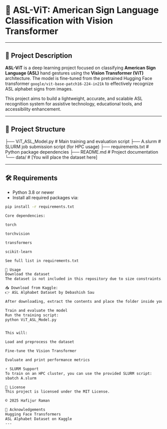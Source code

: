 # 🧠 ASL-ViT: American Sign Language Classification with Vision Transformer

---

## 📌 Project Description

**ASL-ViT** is a deep learning project focused on classifying **American Sign Language (ASL)** hand gestures using the **Vision Transformer (ViT)** architecture. The model is fine-tuned from the pretrained Hugging Face transformer `google/vit-base-patch16-224-in21k` to effectively recognize ASL alphabet signs from images.

This project aims to build a lightweight, accurate, and scalable ASL recognition system for assistive technology, educational tools, and accessibility enhancement.

---

## 📂 Project Structure

├── ViT_ASL_Model.py # Main training and evaluation script
├── A.slurm # SLURM job submission script (for HPC usage)
├── requirements.txt # Python package dependencies
├── README.md # Project documentation
└── data/ # [You will place the dataset here]

---

## 🛠️ Requirements

- Python 3.8 or newer  
- Install all required packages via:

```bash
pip install -r requirements.txt

Core dependencies:

torch

torchvision

transformers

scikit-learn

See full list in requirements.txt

🚀 Usage
Download the dataset
The dataset is not included in this repository due to size constraints.

📥 Download from Kaggle:
👉 ASL Alphabet Dataset by Debashish Sau

After downloading, extract the contents and place the folder inside your project directory as data/.

Train and evaluate the model
Run the training script:
python ViT_ASL_Model.py


This will:

Load and preprocess the dataset

Fine-tune the Vision Transformer

Evaluate and print performance metrics

⚡ SLURM Support
To train on an HPC cluster, you can use the provided SLURM script:
sbatch A.slurm

📄 License
This project is licensed under the MIT License.

© 2025 Hafijur Raman

🤝 Acknowledgements
Hugging Face Transformers
ASL Alphabet Dataset on Kaggle
---
